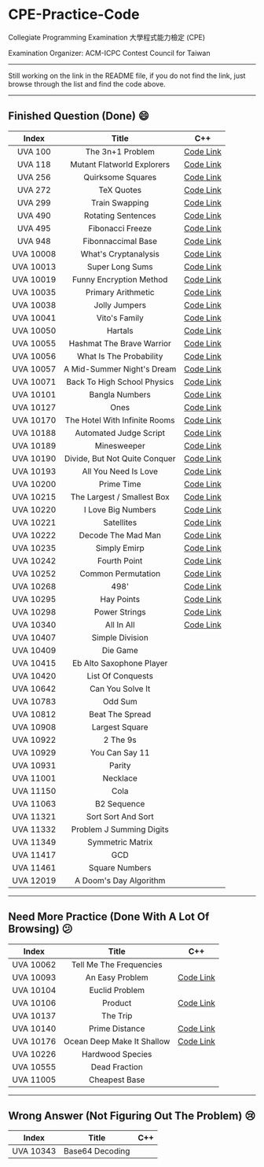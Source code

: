 # CPE-Practice-Code

Collegiate Programming Examination 大學程式能力檢定 (CPE)

Examination Organizer: ACM-ICPC Contest Council for Taiwan

---

Still working on the link in the README file, if you do not find the link, just browse through the list and find the code above.

---

## Finished Question (Done) 😄

|Index|Title|C++|
|:-----:|:-----:|:-----:|
|UVA 100|The 3n+1 Problem|[Code Link](https://github.com/toby0622/CPE-Practice-Code/blob/master/UVA%20100%20The%203n%20%2B%201%20Problem/main.cpp)|
|UVA 118|Mutant Flatworld Explorers|[Code Link](https://github.com/toby0622/CPE-Practice-Code/blob/master/UVA%20118%20Mutant%20Flatworld%20Explorers/main.cpp)|
|UVA 256|Quirksome Squares|[Code Link](https://github.com/toby0622/CPE-Practice-Code/blob/master/UVA%20256%20Quirksome%20Squares/main.cpp)|
|UVA 272|TeX Quotes|[Code Link](https://github.com/toby0622/CPE-Practice-Code/blob/master/UVA%20272%20TeX%20Quotes/main.cpp)|
|UVA 299|Train Swapping|[Code Link](https://github.com/toby0622/CPE-Practice-Code/blob/master/UVA%20299%20Train%20Swapping/main.cpp)|
|UVA 490|Rotating Sentences|[Code Link](https://github.com/toby0622/CPE-Practice-Code/blob/master/UVA%20490%20Rotating%20Sentences/main.cpp)|
|UVA 495|Fibonacci Freeze|[Code Link](https://github.com/toby0622/CPE-Practice-Code/blob/master/UVA%20495%20Fibonacci%20Freeze/main.cpp)|
|UVA 948|Fibonnaccimal Base|[Code Link](https://github.com/toby0622/CPE-Practice-Code/blob/master/UVA%20948%20Fibonaccimal%20Base/main.cpp)|
|UVA 10008|What's Cryptanalysis|[Code Link](https://github.com/toby0622/CPE-Practice-Code/blob/master/UVA%2010008%20What's%20Cryptanalysis/main.cpp)|
|UVA 10013|Super Long Sums|[Code Link](https://github.com/toby0622/CPE-Practice-Code/blob/master/UVA%2010013%20Super%20Long%20Sums/main.cpp)|
|UVA 10019|Funny Encryption Method|[Code Link](https://github.com/toby0622/CPE-Practice-Code/blob/master/UVA%2010019%20Funny%20Encryption%20Method/main.cpp)|
|UVA 10035|Primary Arithmetic|[Code Link](https://github.com/toby0622/CPE-Practice-Code/blob/master/UVA%2010035%20Primary%20Arithmetic/main.cpp)|
|UVA 10038|Jolly Jumpers|[Code Link](https://github.com/toby0622/CPE-Practice-Code/blob/master/UVA%2010038%20Jolly%20Jumpers/main.cpp)|
|UVA 10041|Vito's Family|[Code Link](https://github.com/toby0622/CPE-Practice-Code/blob/master/UVA%2010041%20Vito's%20Family/main.cpp)|
|UVA 10050|Hartals|[Code Link](https://github.com/toby0622/CPE-Practice-Code/blob/master/UVA%2010050%20Hartals/main.cpp)|
|UVA 10055|Hashmat The Brave Warrior|[Code Link](https://github.com/toby0622/CPE-Practice-Code/blob/master/UVA%2010055%20Hashmat%20the%20Brave%20Warrior/main.cpp)|
|UVA 10056|What Is The Probability|[Code Link](https://github.com/toby0622/CPE-Practice-Code/blob/master/UVA%2010056%20What%20Is%20The%20Probability/main.cpp)|
|UVA 10057|A Mid-Summer Night's Dream|[Code Link](https://github.com/toby0622/CPE-Practice-Code/blob/master/UVA%2010057%20A%20Mid-Summer%20Night's%20Dream/main.cpp)|
|UVA 10071|Back To High School Physics|[Code Link](https://github.com/toby0622/CPE-Practice-Code/blob/master/UVA%2010071%20Back%20To%20High%20School%20Physics/main.cpp)|
|UVA 10101|Bangla Numbers|[Code Link](https://github.com/toby0622/CPE-Practice-Code/blob/master/UVA%2010101%20Bangla%20Numbers/main.cpp)|
|UVA 10127|Ones|[Code Link](https://github.com/toby0622/CPE-Practice-Code/tree/master/UVA%2010127%20Ones/main.cpp)|
|UVA 10170|The Hotel With Infinite Rooms|[Code Link](https://github.com/toby0622/CPE-Practice-Code/blob/master/UVA%2010170%20The%20Hotel%20With%20Infinite%20Rooms/main.cpp)|
|UVA 10188|Automated Judge Script|[Code Link](https://github.com/toby0622/CPE-Practice-Code/blob/master/UVA%2010188%20Automated%20Judge%20Script/main.cpp)|
|UVA 10189|Minesweeper|[Code Link](https://github.com/toby0622/CPE-Practice-Code/blob/master/UVA%2010189%20Minesweeper/main.cpp)|
|UVA 10190|Divide, But Not Quite Conquer|[Code Link](https://github.com/toby0622/CPE-Practice-Code/blob/master/UVA%2010190%20Divide%20But%20Not%20Quite%20Conquer/main.cpp)|
|UVA 10193|All You Need Is Love|[Code Link](https://github.com/toby0622/CPE-Practice-Code/blob/master/UVA%2010193%20All%20You%20Need%20Is%20Love/main.cpp)|
|UVA 10200|Prime Time|[Code Link](https://github.com/toby0622/CPE-Practice-Code/blob/master/UVA%2010200%20Prime%20Time/main.cpp)|
|UVA 10215|The Largest / Smallest Box|[Code Link](https://github.com/toby0622/CPE-Practice-Code/blob/master/UVA%2010215%20The%20Largest%20Smallest%20Box/main.cpp)|
|UVA 10220|I Love Big Numbers|[Code Link](https://github.com/toby0622/CPE-Practice-Code/blob/master/UVA%2010220%20I%20Love%20Big%20Numbers/main.cpp)|
|UVA 10221|Satellites|[Code Link](https://github.com/toby0622/CPE-Practice-Code/blob/master/UVA%2010221%20Satellites/main.cpp)|
|UVA 10222|Decode The Mad Man|[Code Link](https://github.com/toby0622/CPE-Practice-Code/blob/master/UVA%2010222%20Decode%20The%20Mad%20Man/main.cpp)|
|UVA 10235|Simply Emirp|[Code Link](https://github.com/toby0622/CPE-Practice-Code/blob/master/UVA%2010235%20Simply%20Emirp/main.cpp)|
|UVA 10242|Fourth Point|[Code Link](https://github.com/toby0622/CPE-Practice-Code/blob/master/UVA%2010242%20Fourth%20Point/main.cpp)|
|UVA 10252|Common Permutation|[Code Link](https://github.com/toby0622/CPE-Practice-Code/blob/master/UVA%2010252%20Common%20Permutation/main.cpp)|
|UVA 10268|498'|[Code Link](https://github.com/toby0622/CPE-Practice-Code/blob/master/UVA%2010268%20498%20Bis/main.cpp)|
|UVA 10295|Hay Points|[Code Link](https://github.com/toby0622/CPE-Practice-Code/blob/master/UVA%2010295%20Hay%20Points/main.cpp)|
|UVA 10298|Power Strings|[Code Link](https://github.com/toby0622/CPE-Practice-Code/blob/master/UVA%2010298%20Power%20Strings/main.cpp)|
|UVA 10340|All In All|[Code Link](https://github.com/toby0622/CPE-Practice-Code/blob/master/UVA%2010340%20All%20In%20All/main.cpp)|
|UVA 10407|Simple Division|
|UVA 10409|Die Game|
|UVA 10415|Eb Alto Saxophone Player|
|UVA 10420|List Of Conquests|
|UVA 10642|Can You Solve It|
|UVA 10783|Odd Sum|
|UVA 10812|Beat The Spread|
|UVA 10908|Largest Square|
|UVA 10922|2 The 9s|
|UVA 10929|You Can Say 11|
|UVA 10931|Parity|
|UVA 11001|Necklace|
|UVA 11150|Cola|
|UVA 11063|B2 Sequence|
|UVA 11321|Sort Sort And Sort|
|UVA 11332|Problem J Summing Digits|
|UVA 11349|Symmetric Matrix|
|UVA 11417|GCD|
|UVA 11461|Square Numbers|
|UVA 12019|A Doom's Day Algorithm|

---

## Need More Practice (Done With A Lot Of Browsing) 😕

|Index|Title|C++|
|:-----:|:-----:|:-----:|
|UVA 10062|Tell Me The Frequencies|
|UVA 10093|An Easy Problem|[Code Link](https://github.com/toby0622/CPE-Practice-Code/blob/master/UVA%2010093%20An%20Easy%20Problem/main.cpp)|
|UVA 10104|Euclid Problem|
|UVA 10106|Product|[Code Link](https://github.com/toby0622/CPE-Practice-Code/blob/master/UVA%2010106%20Product/main.cpp)|
|UVA 10137|The Trip|
|UVA 10140|Prime Distance|[Code Link](https://github.com/toby0622/CPE-Practice-Code/blob/master/UVA%2010140%20Prime%20Distance/main.cpp)|
|UVA 10176|Ocean Deep Make It Shallow|[Code Link](https://github.com/toby0622/CPE-Practice-Code/blob/master/UVA%2010176%20Ocean%20Deep%20Make%20It%20Shallow/main.cpp)|
|UVA 10226|Hardwood Species|
|UVA 10555|Dead Fraction|
|UVA 11005|Cheapest Base|

---

## Wrong Answer (Not Figuring Out The Problem) 😢

|Index|Title|C++|
|:-----:|:-----:|:-----:|
|UVA 10343|Base64 Decoding|
